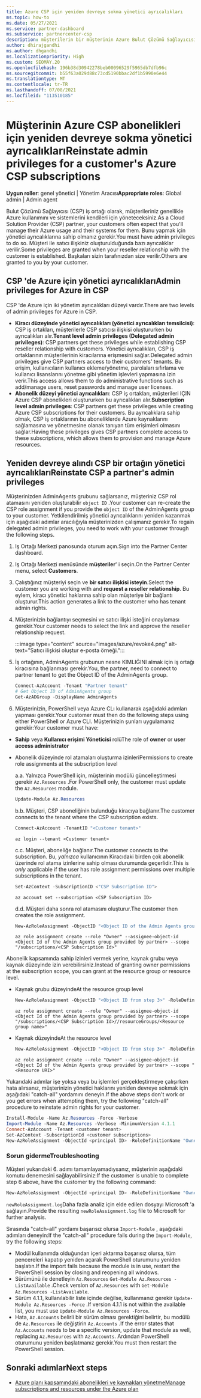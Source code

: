 ```yaml
---
title: Azure CSP için yeniden devreye sokma yönetici ayrıcalıkları
ms.topic: how-to
ms.date: 05/27/2021
ms.service: partner-dashboard
ms.subservice: partnercenter-csp
description: müşterilerin bir müşterinin Azure Bulut Çözümü Sağlayıcısı (CSP) aboneliklerinin yönetilmesine yardımcı olması için, ortağın yönetici ayrıcalıklarını yeniden devreye sokmasını nasıl sağlayacağınızı öğrenin.
author: dhirajgandhi
ms.author: dhgandhi
ms.localizationpriority: High
ms.custom: SEOMAY.20
ms.openlocfilehash: 196b38d30942278beb00096529f5965db7dfb96c
ms.sourcegitcommit: b55f63a029d88c73cd5190bbac2df1b5990e6e44
ms.translationtype: MT
ms.contentlocale: tr-TR
ms.lasthandoff: 07/08/2021
ms.locfileid: "113510185"
---
```

# <a name="reinstate-admin-privileges-for-a-customers-azure-csp-subscriptions"></a><span data-ttu-id="cfe02-103">Müşterinin Azure CSP abonelikleri için yeniden devreye sokma yönetici ayrıcalıkları</span><span class="sxs-lookup"><span data-stu-id="cfe02-103">Reinstate admin privileges for a customer's Azure CSP subscriptions</span></span>  

<span data-ttu-id="cfe02-104">**Uygun roller**: genel yönetici | Yönetim Aracısı</span><span class="sxs-lookup"><span data-stu-id="cfe02-104">**Appropriate roles**: Global admin | Admin agent</span></span>

<span data-ttu-id="cfe02-105">Bulut Çözümü Sağlayıcısı (CSP) iş ortağı olarak, müşterileriniz genellikle Azure kullanımını ve sistemlerini kendileri için yöneteceksiniz.</span><span class="sxs-lookup"><span data-stu-id="cfe02-105">As a Cloud Solution Provider (CSP) partner, your customers often expect that you'll manage their Azure usage and their systems for them.</span></span> <span data-ttu-id="cfe02-106">Bunu yapmak için yönetici ayrıcalıklarına sahip olmanız gerekir.</span><span class="sxs-lookup"><span data-stu-id="cfe02-106">You must have admin privileges to do so.</span></span> <span data-ttu-id="cfe02-107">Müşteri ile satıcı ilişkiniz oluşturulduğunda bazı ayrıcalıklar verilir.</span><span class="sxs-lookup"><span data-stu-id="cfe02-107">Some privileges are granted when your reseller relationship with the customer is established.</span></span> <span data-ttu-id="cfe02-108">Başkaları sizin tarafınızdan size verilir.</span><span class="sxs-lookup"><span data-stu-id="cfe02-108">Others are granted to you by your customer.</span></span>

## <a name="admin-privileges-for-azure-in-csp"></a><span data-ttu-id="cfe02-109">CSP 'de Azure için yönetici ayrıcalıkları</span><span class="sxs-lookup"><span data-stu-id="cfe02-109">Admin privileges for Azure in CSP</span></span>

<span data-ttu-id="cfe02-110">CSP 'de Azure için iki yönetim ayrıcalıkları düzeyi vardır.</span><span class="sxs-lookup"><span data-stu-id="cfe02-110">There are two levels of admin privileges for Azure in CSP.</span></span>

- <span data-ttu-id="cfe02-111">**Kiracı düzeyinde yönetici ayrıcalıkları (yönetici ayrıcalıkları temsilcisi)**: CSP iş ortakları, müşterilerle CSP satıcısı ilişkisi oluştururken bu ayrıcalıkları alır.</span><span class="sxs-lookup"><span data-stu-id="cfe02-111">**Tenant level admin privileges (Delegated admin privileges)**:  CSP partners get these privileges while establishing CSP reseller relationship with customers.</span></span> <span data-ttu-id="cfe02-112">Yönetici ayrıcalıkları, CSP iş ortaklarının müşterilerinin kiracılarına erişmesini sağlar.</span><span class="sxs-lookup"><span data-stu-id="cfe02-112">Delegated admin privileges give CSP partners access to their customers' tenants.</span></span> <span data-ttu-id="cfe02-113">Bu erişim, kullanıcıların kullanıcı ekleme/yönetme, parolaları sıfırlama ve kullanıcı lisanslarını yönetme gibi yönetim işlevleri yapmasına izin verir.</span><span class="sxs-lookup"><span data-stu-id="cfe02-113">This access allows them to do administrative functions such as add/manage users, reset passwords and manage user licenses.</span></span>
- <span data-ttu-id="cfe02-114">**Abonelik düzeyi yönetici ayrıcalıkları**: CSP iş ortakları, müşterileri IÇIN Azure CSP abonelikleri oluştururken bu ayrıcalıkları alır.</span><span class="sxs-lookup"><span data-stu-id="cfe02-114">**Subscription level admin privileges**: CSP partners get these privileges while creating Azure CSP subscriptions for their customers.</span></span> <span data-ttu-id="cfe02-115">Bu ayrıcalıklara sahip olmak, CSP iş ortaklarının bu aboneliklerde Azure kaynaklarını sağlamasına ve yönetmesine olanak tanıyan tüm erişimleri olmasını sağlar.</span><span class="sxs-lookup"><span data-stu-id="cfe02-115">Having these privileges gives CSP partners complete access to these subscriptions, which allows them to provision and manage Azure resources.</span></span>

## <a name="reinstate-csp-a-partners-admin-privileges"></a><span data-ttu-id="cfe02-116">Yeniden devreye alındı CSP bir ortağın yönetici ayrıcalıkları</span><span class="sxs-lookup"><span data-stu-id="cfe02-116">Reinstate CSP a partner's admin privileges</span></span>

<span data-ttu-id="cfe02-117">Müşterinizden AdminAgents grubunu sağlarsanız, müşteriniz CSP rol atamasını yeniden oluşturabilir `object ID` .</span><span class="sxs-lookup"><span data-stu-id="cfe02-117">Your customer can re-create the CSP role assignment if you provide the `object ID` of the AdminAgents group to your customer.</span></span> <span data-ttu-id="cfe02-118">Yetkilendirilmiş yönetici ayrıcalıklarını yeniden kazanmak için aşağıdaki adımlar aracılığıyla müşterinizden çalışmanız gerekir.</span><span class="sxs-lookup"><span data-stu-id="cfe02-118">To regain delegated admin privileges, you need to work with your customer through the following steps.</span></span>

1. <span data-ttu-id="cfe02-119">Iş Ortağı Merkezi panosunda oturum açın.</span><span class="sxs-lookup"><span data-stu-id="cfe02-119">Sign into the Partner Center dashboard.</span></span>

2. <span data-ttu-id="cfe02-120">Iş Ortağı Merkezi menüsünde **müşteriler**' i seçin.</span><span class="sxs-lookup"><span data-stu-id="cfe02-120">On the Partner Center menu, select **Customers**.</span></span>

3. <span data-ttu-id="cfe02-121">Çalıştığınız müşteriyi seçin ve **bir satıcı ilişkisi isteyin**.</span><span class="sxs-lookup"><span data-stu-id="cfe02-121">Select the customer you are working with and **request a reseller relationship**.</span></span> <span data-ttu-id="cfe02-122">Bu eylem, kiracı yönetici haklarına sahip olan müşteriye bir bağlantı oluşturur.</span><span class="sxs-lookup"><span data-stu-id="cfe02-122">This action generates a link to the customer who has tenant admin rights.</span></span>

4. <span data-ttu-id="cfe02-123">Müşterinizin bağlantıyı seçmesini ve satıcı ilişki isteğini onaylaması gerekir.</span><span class="sxs-lookup"><span data-stu-id="cfe02-123">Your customer needs to select the link and approve the reseller relationship request.</span></span>

   :::image type="content" source="images/azure/revoke4.png" alt-text="Satıcı ilişkisi oluştur e-posta örneği.":::

5. <span data-ttu-id="cfe02-125">İş ortağının, AdminAgents grubunun nesne KIMLIĞINI almak için iş ortağı kiracısına bağlanması gerekir.</span><span class="sxs-lookup"><span data-stu-id="cfe02-125">You, the partner, need to connect to partner tenant to get the Object ID of the AdminAgents group.</span></span>
  
   ```powershell
   Connect-AzAccount -Tenant "Partner tenant"
   # Get Object ID of AdminAgents group
   Get-AzADGroup -DisplayName AdminAgents
   ```

6. <span data-ttu-id="cfe02-126">Müşterinizin, PowerShell veya Azure CLı kullanarak aşağıdaki adımları yapması gerekir.</span><span class="sxs-lookup"><span data-stu-id="cfe02-126">Your customer must then do the following steps using either PowerShell or Azure CLI.</span></span> <span data-ttu-id="cfe02-127">Müşterinizin şunları uygulamanız gerekir:</span><span class="sxs-lookup"><span data-stu-id="cfe02-127">Your customer must have:</span></span>

- <span data-ttu-id="cfe02-128">**Sahip** veya **Kullanıcı erişimi Yöneticisi** rolü</span><span class="sxs-lookup"><span data-stu-id="cfe02-128">The role of **owner** or **user access administrator**</span></span> 
- <span data-ttu-id="cfe02-129">Abonelik düzeyinde rol atamaları oluşturma izinleri</span><span class="sxs-lookup"><span data-stu-id="cfe02-129">Permissions to create role assignments at the subscription level</span></span>

   <span data-ttu-id="cfe02-130">a.</span><span class="sxs-lookup"><span data-stu-id="cfe02-130">a.</span></span> <span data-ttu-id="cfe02-131">Yalnızca PowerShell için, müşterinin modülü güncelleştirmesi gerekir `Az.Resources` .</span><span class="sxs-lookup"><span data-stu-id="cfe02-131">For PowerShell only, the customer must update the `Az.Resources` module.</span></span>
   ```powershell
   Update-Module Az.Resources
   ```

   <span data-ttu-id="cfe02-132">b.</span><span class="sxs-lookup"><span data-stu-id="cfe02-132">b.</span></span> <span data-ttu-id="cfe02-133">Müşteri, CSP aboneliğinin bulunduğu kiracıya bağlanır.</span><span class="sxs-lookup"><span data-stu-id="cfe02-133">The customer connects to the tenant where the CSP subscription exists.</span></span>
   ```powershell
   Connect-AzAccount -TenantID "<Customer tenant>"
   ```
   ```azurecli
   az login --tenant <Customer tenant>
   ```

   <span data-ttu-id="cfe02-134">c.</span><span class="sxs-lookup"><span data-stu-id="cfe02-134">c.</span></span> <span data-ttu-id="cfe02-135">Müşteri, aboneliğe bağlanır.</span><span class="sxs-lookup"><span data-stu-id="cfe02-135">The customer connects to the subscription.</span></span> <span data-ttu-id="cfe02-136">Bu, *yalnızca* kullanıcının Kiracıdaki birden çok abonelik üzerinde rol atama izinlerine sahip olması durumunda geçerlidir.</span><span class="sxs-lookup"><span data-stu-id="cfe02-136">This is *only* applicable if the user has role assignment permissions over multiple subscriptions in the tenant.</span></span>

   ```powershell
   Set-AzContext -SubscriptionID <"CSP Subscription ID">
   ```
   ```azurecli
   az account set --subscription <CSP Subscription ID>
   ```

   <span data-ttu-id="cfe02-137">d.</span><span class="sxs-lookup"><span data-stu-id="cfe02-137">d.</span></span> <span data-ttu-id="cfe02-138">Müşteri daha sonra rol atamasını oluşturur.</span><span class="sxs-lookup"><span data-stu-id="cfe02-138">The customer then creates the role assignment.</span></span>
    
   ```powershell
   New-AzRoleAssignment -ObjectID "<Object ID of the Admin Agents group provided by partner>" -RoleDefinitionName "Owner" -Scope "/subscriptions/'<CSP subscription ID>'"
   ```
   ```azurecli
   az role assignment create --role "Owner" --assignee-object-id <Object Id of the Admin Agents group provided by partner> --scope "/subscriptions/<CSP Subscription Id>"
   ```

<span data-ttu-id="cfe02-139">Abonelik kapsamında sahip izinleri vermek yerine, kaynak grubu veya kaynak düzeyinde izin verebilirsiniz.</span><span class="sxs-lookup"><span data-stu-id="cfe02-139">Instead of granting owner permissions at the subscription scope, you can grant at the resource group or resource level.</span></span> 

- <span data-ttu-id="cfe02-140">Kaynak grubu düzeyinde</span><span class="sxs-lookup"><span data-stu-id="cfe02-140">At the resource group level</span></span>

   ```powershell
   New-AzRoleAssignment -ObjectID "<Object ID from step 3>" -RoleDefinitionName Owner -Scope "/subscriptions/'SubscriptionID of CSP subscription'/resourceGroups/'Resource group name'"
   ```

   ```azurecli
   az role assignment create --role "Owner" --assignee-object-id <Object Id of the Admin Agents group provided by partner> --scope "/subscriptions/<CSP Subscription Id>//resourceGroups/<Resource group name>"
   ```

- <span data-ttu-id="cfe02-141">Kaynak düzeyinde</span><span class="sxs-lookup"><span data-stu-id="cfe02-141">At the resource level</span></span>

   ```powershell
   New-AzRoleAssignment -ObjectID "<Object ID from step 3>" -RoleDefinitionName Owner -Scope "<Resource URI>"
   ```

   ```azurecli
   az role assignment create --role "Owner" --assignee-object-id <Object Id of the Admin Agents group provided by partner> --scope "<Resource URI>"
   ```

<span data-ttu-id="cfe02-142">Yukarıdaki adımlar işe yoksa veya bu işlemleri gerçekleştirmeye çalışırken hata alırsanız, müşterinizin yönetici haklarını yeniden devreye sokmak için aşağıdaki "catch-all" yordamını deneyin.</span><span class="sxs-lookup"><span data-stu-id="cfe02-142">If the above steps don't work or you get errors when attempting them, try the following "catch-all" procedure to reinstate admin rights for your customer.</span></span>

```powershell
Install-Module -Name Az.Resources -Force -Verbose
Import-Module -Name Az.Resources -Verbose -MinimumVersion 4.1.1
Connect-AzAccount -Tenant <customer tenant>
Set-AzContext -SubscriptionId <customer subscriptions>
New-AzRoleAssignment -ObjectId <principal ID> -RoleDefinitionName "Owner" -Scope "/subscriptions/<customer subscription>" -ObjectType "ForeignGroup"
```

### <a name="troubleshooting"></a><span data-ttu-id="cfe02-143">Sorun giderme</span><span class="sxs-lookup"><span data-stu-id="cfe02-143">Troubleshooting</span></span>

<span data-ttu-id="cfe02-144">Müşteri yukarıdaki 6. adımı tamamlayamadıysanız, müşterinin aşağıdaki komutu denemesini sağlayabilirsiniz:</span><span class="sxs-lookup"><span data-stu-id="cfe02-144">If the customer is unable to complete step 6 above, have the customer try the following command:</span></span>

```powershell
New-AzRoleAssignment -ObjectId <principal ID> -RoleDefinitionName "Owner" -Scope "/subscriptions/<costumer subscription>" -ObjectType "ForeignGroup" -Debug > newRoleAssignment.log
```

<span data-ttu-id="cfe02-145">`newRoleAssignment.log`Daha fazla analiz için elde edilen dosyayı Microsoft 'a sağlayın.</span><span class="sxs-lookup"><span data-stu-id="cfe02-145">Provide the resulting `newRoleAssignment.log` file to Microsoft for further analysis.</span></span>

<span data-ttu-id="cfe02-146">Sırasında "catch-all" yordamı başarısız olursa `Import-Module` , aşağıdaki adımları deneyin:</span><span class="sxs-lookup"><span data-stu-id="cfe02-146">If the "catch-all" procedure fails during the `Import-Module`, try the following steps:</span></span>
- <span data-ttu-id="cfe02-147">Modül kullanımda olduğundan içeri aktarma başarısız olursa, tüm pencereleri kapatıp yeniden açarak PowerShell oturumunu yeniden başlatın.</span><span class="sxs-lookup"><span data-stu-id="cfe02-147">If the import fails because the module is in use, restart the PowerShell session by closing and reopening all windows.</span></span>
- <span data-ttu-id="cfe02-148">Sürümünü ile denetleyin `Az.Resources` `Get-Module Az.Resources -ListAvailable` .</span><span class="sxs-lookup"><span data-stu-id="cfe02-148">Check version of `Az.Resources` with `Get-Module Az.Resources -ListAvailable`.</span></span>
- <span data-ttu-id="cfe02-149">Sürüm 4.1.1, kullanılabilir liste içinde değilse, kullanmanız gerekir `Update-Module Az.Resources -Force` .</span><span class="sxs-lookup"><span data-stu-id="cfe02-149">If version 4.1.1 is not within the available list, you must use `Update-Module Az.Resources -Force`.</span></span>
- <span data-ttu-id="cfe02-150">Hata, `Az.Accounts` belirli bir sürüm olması gerektiğini belirtir, bu modülü de `Az.Resources` ile değiştirin `Az.Accounts` .</span><span class="sxs-lookup"><span data-stu-id="cfe02-150">If the error states that `Az.Accounts` needs to be a specific version, update that module as well, replacing `Az.Resources` with `Az.Accounts`.</span></span> <span data-ttu-id="cfe02-151">Ardından PowerShell oturumunu yeniden başlatmanız gerekir.</span><span class="sxs-lookup"><span data-stu-id="cfe02-151">You must then restart the PowerShell session.</span></span>


## <a name="next-steps"></a><span data-ttu-id="cfe02-152">Sonraki adımlar</span><span class="sxs-lookup"><span data-stu-id="cfe02-152">Next steps</span></span>

- [<span data-ttu-id="cfe02-153">Azure planı kapsamındaki abonelikleri ve kaynakları yönetme</span><span class="sxs-lookup"><span data-stu-id="cfe02-153">Manage subscriptions and resources under the Azure plan</span></span>](azure-plan-manage.md)
